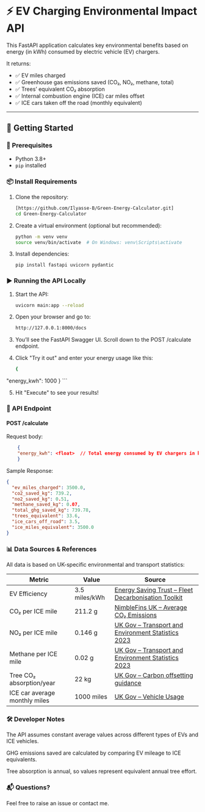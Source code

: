 # ⚡ EV Charging Environmental Impact API

This FastAPI application calculates key environmental benefits based on energy (in kWh) consumed by electric vehicle (EV) chargers.

It returns:

- ✅ EV miles charged
- ✅ Greenhouse gas emissions saved (CO₂, NO₂, methane, total)
- ✅ Trees’ equivalent CO₂ absorption
- ✅ Internal combustion engine (ICE) car miles offset
- ✅ ICE cars taken off the road (monthly equivalent)

---

## 🚀 Getting Started

### 🧱 Prerequisites

- Python 3.8+
- `pip` installed

### 📦 Install Requirements

1. Clone the repository:
   ```bash
   [https://github.com/Ilyasse-B/Green-Energy-Calculator.git]
   cd Green-Energy-Calculator

2. Create a virtual environment (optional but recommended):
    ```bash
    python -m venv venv
    source venv/bin/activate  # On Windows: venv\Scripts\activate

3. Install dependencies:
    ```bash
    pip install fastapi uvicorn pydantic

### ▶️ Running the API Locally

1. Start the API:
    ```bash
    uvicorn main:app --reload

2. Open your browser and go to:
    ```bash
    http://127.0.0.1:8000/docs
    
3. You’ll see the FastAPI Swagger UI. Scroll down to the POST /calculate endpoint.

4. Click "Try it out" and enter your energy usage like this:
    ```bash
    {
  "energy_kwh": 1000
    }
    ```

5. Hit "Execute" to see your results!

### 📘 API Endpoint

#### POST /calculate

Request body:
```json
    {
    "energy_kwh": <float>  // Total energy consumed by EV chargers in kWh
    }
```
Sample Response:
```json
{
  "ev_miles_charged": 3500.0,
  "co2_saved_kg": 739.2,
  "no2_saved_kg": 0.51,
  "methane_saved_kg": 0.07,
  "total_ghg_saved_kg": 739.78,
  "trees_equivalent": 33.6,
  "ice_cars_off_road": 3.5,
  "ice_miles_equivalent": 3500.0
}
```
### 📊 Data Sources & References

All data is based on UK-specific environmental and transport statistics:

| Metric                        | Value         | Source                                                                                                                                                                                             |
| ----------------------------- | ------------- | -------------------------------------------------------------------------------------------------------------------------------------------------------------------------------------------------- |
| EV Efficiency                 | 3.5 miles/kWh | [Energy Saving Trust – Fleet Decarbonisation Toolkit](https://fleetdecarbonisationtoolkit.energysavingtrust.org.uk/t/decarbonisation-strategy/emissions-calculated/car-van-ghg-kwh-calculations-2) |
| CO₂ per ICE mile              | 211.2 g       | [NimbleFins UK – Average CO₂ Emissions](https://www.nimblefins.co.uk/average-co2-emissions-car-uk)                                                                                                 |
| NO₂ per ICE mile              | 0.146 g       | [UK Gov – Transport and Environment Statistics 2023](https://www.gov.uk/government/statistics/transport-and-environment-statistics-2023)                                                           |
| Methane per ICE mile          | 0.02 g        | [UK Gov – Transport and Environment Statistics 2023](https://www.gov.uk/government/statistics/transport-and-environment-statistics-2023)                                                           |
| Tree CO₂ absorption/year      | 22 kg         | [UK Gov – Carbon offsetting guidance](https://www.gov.uk/government/publications/greenhouse-gas-reporting-conversion-factors-2023)                                                                 |
| ICE car average monthly miles | 1000 miles    | [UK Gov – Vehicle Usage](https://www.gov.uk/government/statistics/transport-and-environment-statistics-2023)                                                                                       |

### 🛠 Developer Notes
The API assumes constant average values across different types of EVs and ICE vehicles.

GHG emissions saved are calculated by comparing EV mileage to ICE equivalents.

Tree absorption is annual, so values represent equivalent annual tree effort.

### 📬 Questions?
Feel free to raise an issue or contact me.
